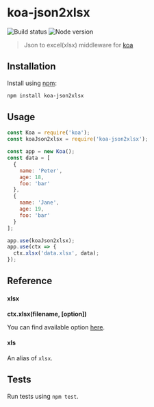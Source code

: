 # koa-json2xlsx

![Build status](https://travis-ci.org/NoobTW/koa-json2xlsx.svg?branch=master) ![Node version](https://img.shields.io/badge/node-%3E%3D_6-green.svg)

> Json to excel(xlsx) middleware for [koa](https://github.com/koajs/koa)

## Installation

Install using [npm](https://www.npmjs.com):
```bash
npm install koa-json2xlsx
```

## Usage
```javascript
const Koa = require('koa');
const koaJson2xlsx = require('koa-json2xlsx');

const app = new Koa();
const data = [
  {
    name: 'Peter',
    age: 18,
    foo: 'bar'
  },
  {
    name: 'Jane',
    age: 19,
    foo: 'bar'
  }
];

app.use(koaJson2xlsx);
app.use(ctx => {
  ctx.xlsx('data.xlsx', data);
});
```

## Reference

#### xlsx

**ctx.xlsx(filename, [option])**

You can find available option [here](https://github.com/rikkertkoppes/json2xls#options).

#### xls

An alias of `xlsx`.

## Tests

Run tests using `npm test`.

